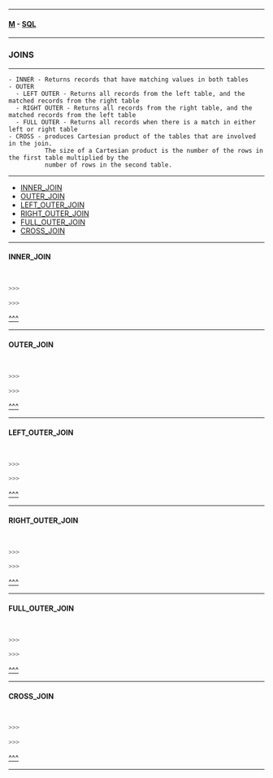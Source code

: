
---

#### [M](https://github.com/ttltrk/TTT/blob/master/menu.md) - [SQL](https://github.com/ttltrk/TTT/blob/master/SQL/SQL.md)

---

### JOINS

---

```
- INNER - Returns records that have matching values in both tables
- OUTER
  - LEFT OUTER - Returns all records from the left table, and the matched records from the right table
  - RIGHT OUTER - Returns all records from the right table, and the matched records from the left table
  - FULL OUTER - Returns all records when there is a match in either left or right table
- CROSS - produces Cartesian product of the tables that are involved in the join.
          The size of a Cartesian product is the number of the rows in the first table multiplied by the
          number of rows in the second table.
```

---

* [INNER_JOIN](#INNER_JOIN)
* [OUTER_JOIN](#OUTER_JOIN)
* [LEFT_OUTER_JOIN](#LEFT_OUTER_JOIN)
* [RIGHT_OUTER_JOIN](#RIGHT_OUTER_JOIN)
* [FULL_OUTER_JOIN](#FULL_OUTER_JOIN)
* [CROSS_JOIN](#CROSS_JOIN)

---

#### INNER_JOIN

```sql


>>>

>>>
```

[^^^](#JOINS)

---

#### OUTER_JOIN

```sql


>>>

>>>
```

[^^^](#JOINS)

---

#### LEFT_OUTER_JOIN

```sql


>>>

>>>
```

[^^^](#JOINS)

---

#### RIGHT_OUTER_JOIN

```sql


>>>

>>>
```

[^^^](#JOINS)

---

#### FULL_OUTER_JOIN

```sql


>>>

>>>
```

[^^^](#JOINS)

---

#### CROSS_JOIN

```sql


>>>

>>>
```

[^^^](#JOINS)

---
